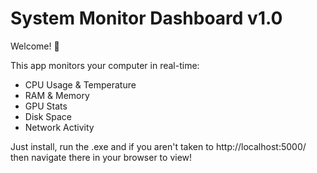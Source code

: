 System Monitor Dashboard v1.0
=============================

Welcome! 🎉

This app monitors your computer in real-time:
- CPU Usage & Temperature
- RAM & Memory
- GPU Stats
- Disk Space
- Network Activity

 Just install, run the .exe and if you aren't taken to http://localhost:5000/
 then navigate there in your browser to view! 
